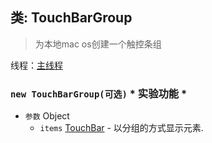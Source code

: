## 类: TouchBarGroup

> 为本地mac os创建一个触控条组

线程：[主线程](../tutorial/quick-start.md#main-process)

### `new TouchBarGroup(可选)` * 实验功能 *

* `参数` Object 
  * `items` [TouchBar](touch-bar.md) - 以分组的方式显示元素.